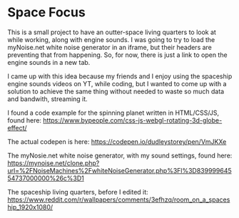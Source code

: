 # Space Focus

This is a small project to have an outter-space living quarters to look at while
working, along with engine sounds.  I was going to try to load the myNoise.net
white noise generator in an iframe, but their headers are preventing that from
happening.  So, for now, there is just a link to open the engine sounds in a new
tab.

I came up with this idea because my friends and I enjoy using the spaceship
engine sounds videos on YT, while coding, but I wanted to come up with a solution
to achieve the same thing without needed to waste so much data and bandwith,
streaming it.

I found a code example for the spinning planet written in HTML/CSS/JS, found here:
<https://www.bypeople.com/css-js-webgl-rotating-3d-globe-effect/>

The actual codepen is here:
<https://codepen.io/dudleystorey/pen/VmJKXe>

The myNosie.net white noise generator, with my sound settings, found here:
<https://mynoise.net/clone.php?url=%2FNoiseMachines%2FwhiteNoiseGenerator.php%3Fl%3D83999964554737000000%26c%3D1>

The spaceship living quarters, before I edited it:
<https://www.reddit.com/r/wallpapers/comments/3efhzq/room_on_a_spaceship_1920x1080/>

